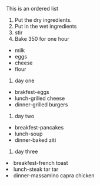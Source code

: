 <!Doctypr html>

<html lang="en">
	<head>
		<meta charset="utf-8">
		<title>lists</title>
	</head>
	<body>
		<p>This is an ordered list</p>
		<ol>
		<li>Put the dry ingredients.</li>
		<li>Put in the wet ingredients</li>
		<li>stir</li>
		<li>Bake 350 for one hour</li>
		</ol>
		<p></p>
		<ul>
		<li>milk</li>
		<li>eggs</li>
		<li>cheese</li>
		<li>flour</li>
		</ul>
		<ol>
		<li>day one</li>
		</ol>
		<ul>
		<li>brakfest-eggs</li>
		<li>lunch-grilled cheese</li>
		<li>dinner-grilled burgers</li>
		</ul>
		<ol>
		<li>day two</li>
		</ol>
		<ul>
		<li>breakfest-pancakes</li>
		<li>lunch-soup</li>
		<li>dinner-baked ziti</li>
		</ul>
		<ol>
		<li>day three</li>
		</ol>
		<li>breakfest-french toast</li>
		<li>lunch-steak tar tar</li>
		<li>dinner-massamino capra chicken</li>
	</body>
</html>
